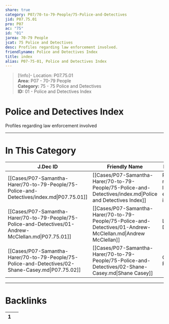 ```yaml
---  
share: true  
category: P07/70-to-79-People/75-Police-and-Detectives  
jid: P07.75.01  
pro: P07  
ac: "75"  
id: "01"  
jarea: 70-79 People  
jcat: 75 Police and Detectives  
desc: Profiles regarding law enforcement involved.  
friendlyname: Police and Detectives Index  
title: index  
alias: P07-75-01, Police and Detectives Index  
---  
```

  
>[!info]- Location: P07.75.01  
>**Area:** P07 - 70-79 People  
>**Category:** 75 - 75 Police and Detectives  
>**ID:** 01 - Police and Detectives Index  
  
# Police and Detectives Index  
  
Profiles regarding law enforcement involved  
   
  
  
---  
# In This Category  
  
| J.Dec ID                                                                                                | Friendly Name                                                                                                  | Description                                  |  
| ------------------------------------------------------------------------------------------------------- | -------------------------------------------------------------------------------------------------------------- | -------------------------------------------- |  
| [[Cases/P07-Samantha-Harer/70-to-79-People/75-Police-and-Detectives/index.md\|P07.75.01]]               | [[Cases/P07-Samantha-Harer/70-to-79-People/75-Police-and-Detectives/index.md\|Police and Detectives Index]]    | Profiles regarding law enforcement involved. |  
| [[Cases/P07-Samantha-Harer/70-to-79-People/75-Police-and-Detectives/01-Andrew-McClellan.md\|P07.75.01]] | [[Cases/P07-Samantha-Harer/70-to-79-People/75-Police-and-Detectives/01-Andrew-McClellan.md\|Andrew McClellan]] | Lead Detective                               |  
| [[Cases/P07-Samantha-Harer/70-to-79-People/75-Police-and-Detectives/02-Shane-Casey.md\|P07.75.02]]      | [[Cases/P07-Samantha-Harer/70-to-79-People/75-Police-and-Detectives/02-Shane-Casey.md\|Shane Casey]]           | Chief of Police                              |  
  
  
---  
# Backlinks  
<div><table class="dataview table-view-table"><thead class="table-view-thead"><tr class="table-view-tr-header"><th class="table-view-th"><span></span><span class="dataview small-text">1</span></th><th class="table-view-th"><span></span></th></tr></thead><tbody class="table-view-tbody"></tbody></table></div>